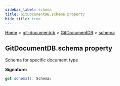 ```yaml
---
sidebar_label: schema
title: GitDocumentDB.schema property
hide_title: true
---
```


[Home](./index.md) &gt; [git-documentdb](./git-documentdb.md) &gt; [GitDocumentDB](./git-documentdb.gitdocumentdb.md) &gt; [schema](./git-documentdb.gitdocumentdb.schema.md)

## GitDocumentDB.schema property

Schema for specific document type

<b>Signature:</b>

```typescript
get schema(): Schema;
```
